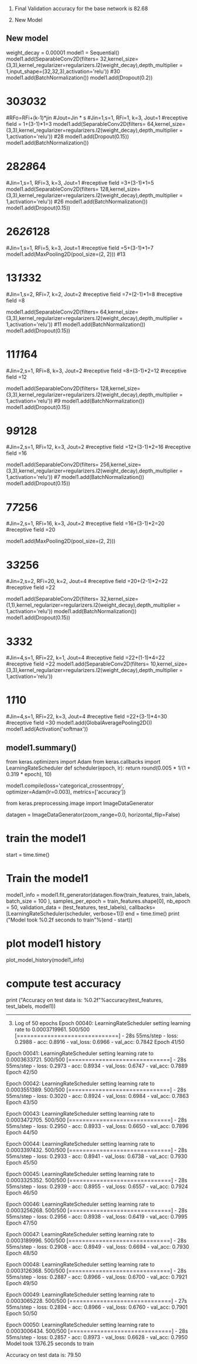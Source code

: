 1. Final Validation accuracy for the base network is 82.68

2. New Model
## New model
weight_decay = 0.00001
model1 = Sequential()
model1.add(SeparableConv2D(filters= 32,kernel_size=(3,3),kernel_regularizer=regularizers.l2(weight_decay),depth_multiplier = 1,input_shape=(32,32,3),activation='relu'))  #30
model1.add(BatchNormalization())
model1.add(Dropout(0.2))
# 30*30*32
#RFo=RFi+(k-1)*jin
#Jout=Jin * s
#Jin=1,s=1, RFi=1, k=3, Jout=1
#receptive field = 1+(3-1)*1=3
model1.add(SeparableConv2D(filters= 64,kernel_size=(3,3),kernel_regularizer=regularizers.l2(weight_decay),depth_multiplier = 1,activation='relu')) #28
model1.add(Dropout(0.15))
model1.add(BatchNormalization())
# 28*28*64
#Jin=1,s=1, RFi=3, k=3, Jout=1
#receptive field =3+(3-1)*1=5
model1.add(SeparableConv2D(filters= 128,kernel_size=(3,3),kernel_regularizer=regularizers.l2(weight_decay),depth_multiplier = 1,activation='relu')) #26
model1.add(BatchNormalization())
model1.add(Dropout(0.15))
# 26*26*128
#Jin=1,s=1, RFi=5, k=3, Jout=1
#receptive field =5+(3-1)*1=7
model1.add(MaxPooling2D(pool_size=(2, 2))) #13
# 13*13*32
#Jin=1,s=2, RFi=7, k=2, Jout=2
#receptive field =7+(2-1)*1=8
#receptive field =8

model1.add(SeparableConv2D(filters= 64,kernel_size=(3,3),kernel_regularizer=regularizers.l2(weight_decay),depth_multiplier = 1,activation='relu')) #11
model1.add(BatchNormalization())
model1.add(Dropout(0.15))
# 11*11*64
#Jin=2,s=1, RFi=8, k=3, Jout=2
#receptive field =8+(3-1)*2=12
#receptive field =12

model1.add(SeparableConv2D(filters= 128,kernel_size=(3,3),kernel_regularizer=regularizers.l2(weight_decay),depth_multiplier = 1,activation='relu')) #9
model1.add(BatchNormalization())
model1.add(Dropout(0.15))
# 9*9*128
#Jin=2,s=1, RFi=12, k=3, Jout=2
#receptive field =12+(3-1)*2=16
#receptive field =16


model1.add(SeparableConv2D(filters= 256,kernel_size=(3,3),kernel_regularizer=regularizers.l2(weight_decay),depth_multiplier = 1,activation='relu')) #7
model1.add(BatchNormalization())
model1.add(Dropout(0.15))
# 7*7*256
#Jin=2,s=1, RFi=16, k=3, Jout=2
#receptive field =16+(3-1)*2=20
#receptive field =20


model1.add(MaxPooling2D(pool_size=(2, 2))) 

# 3*3*256
#Jin=2,s=2, RFi=20, k=2, Jout=4
#receptive field =20+(2-1)*2=22
#receptive field =22

model1.add(SeparableConv2D(filters= 32,kernel_size=(1,1),kernel_regularizer=regularizers.l2(weight_decay),depth_multiplier = 1,activation='relu')) 
model1.add(BatchNormalization())
model1.add(Dropout(0.15))

# 3*3*32
#Jin=4,s=1, RFi=22, k=1, Jout=4
#receptive field =22+(1-1)*4=22
#receptive field =22
model1.add(SeparableConv2D(filters= 10,kernel_size=(3,3),kernel_regularizer=regularizers.l2(weight_decay),depth_multiplier = 1,activation='relu')) 

# 1*1*10
#Jin=4,s=1, RFi=22, k=3, Jout=4
#receptive field =22+(3-1)*4=30
#receptive field =30
model1.add(GlobalAveragePooling2D())
model1.add(Activation('softmax'))

model1.summary()
------------------------------------------------------------------------------------------------------------------------
from keras.optimizers import Adam
from keras.callbacks import LearningRateScheduler
def scheduler(epoch, lr):
  return round(0.005 * 1/(1 + 0.319 * epoch), 10)

model1.compile(loss='categorical_crossentropy', optimizer=Adam(lr=0.003), metrics=['accuracy'])



from keras.preprocessing.image import ImageDataGenerator

datagen = ImageDataGenerator(zoom_range=0.0, 
                             horizontal_flip=False)


# train the model1
start = time.time()
# Train the model1
model1_info = model1.fit_generator(datagen.flow(train_features, train_labels, batch_size = 100 ),
                                 samples_per_epoch = train_features.shape[0], nb_epoch = 50, 
                                 validation_data = (test_features, test_labels), callbacks=[LearningRateScheduler(scheduler, verbose=1)])
end = time.time()
print ("Model took %0.2f seconds to train"%(end - start))
# plot model1 history
plot_model_history(model1_info)
# compute test accuracy
print ("Accuracy on test data is: %0.2f"%accuracy(test_features, test_labels, model1))

-----------------------------------------------------------------------------------------------------------------------------------------------
3. Log of 50 epochs
Epoch 00040: LearningRateScheduler setting learning rate to 0.0003719961.
500/500 [==============================] - 28s 55ms/step - loss: 0.2988 - acc: 0.8916 - val_loss: 0.6966 - val_acc: 0.7842
Epoch 41/50

Epoch 00041: LearningRateScheduler setting learning rate to 0.0003633721.
500/500 [==============================] - 28s 55ms/step - loss: 0.2973 - acc: 0.8934 - val_loss: 0.6747 - val_acc: 0.7889
Epoch 42/50

Epoch 00042: LearningRateScheduler setting learning rate to 0.0003551389.
500/500 [==============================] - 28s 55ms/step - loss: 0.3020 - acc: 0.8924 - val_loss: 0.6984 - val_acc: 0.7863
Epoch 43/50

Epoch 00043: LearningRateScheduler setting learning rate to 0.0003472705.
500/500 [==============================] - 28s 55ms/step - loss: 0.2950 - acc: 0.8933 - val_loss: 0.6650 - val_acc: 0.7896
Epoch 44/50

Epoch 00044: LearningRateScheduler setting learning rate to 0.0003397432.
500/500 [==============================] - 28s 55ms/step - loss: 0.2933 - acc: 0.8941 - val_loss: 0.6738 - val_acc: 0.7930
Epoch 45/50

Epoch 00045: LearningRateScheduler setting learning rate to 0.0003325352.
500/500 [==============================] - 28s 55ms/step - loss: 0.2939 - acc: 0.8955 - val_loss: 0.6557 - val_acc: 0.7924
Epoch 46/50

Epoch 00046: LearningRateScheduler setting learning rate to 0.0003256268.
500/500 [==============================] - 28s 55ms/step - loss: 0.2956 - acc: 0.8938 - val_loss: 0.6419 - val_acc: 0.7995
Epoch 47/50

Epoch 00047: LearningRateScheduler setting learning rate to 0.0003189996.
500/500 [==============================] - 28s 55ms/step - loss: 0.2908 - acc: 0.8949 - val_loss: 0.6694 - val_acc: 0.7930
Epoch 48/50

Epoch 00048: LearningRateScheduler setting learning rate to 0.0003126368.
500/500 [==============================] - 28s 55ms/step - loss: 0.2887 - acc: 0.8966 - val_loss: 0.6700 - val_acc: 0.7921
Epoch 49/50

Epoch 00049: LearningRateScheduler setting learning rate to 0.0003065228.
500/500 [==============================] - 27s 55ms/step - loss: 0.2894 - acc: 0.8966 - val_loss: 0.6760 - val_acc: 0.7901
Epoch 50/50

Epoch 00050: LearningRateScheduler setting learning rate to 0.0003006434.
500/500 [==============================] - 28s 55ms/step - loss: 0.2857 - acc: 0.8973 - val_loss: 0.6628 - val_acc: 0.7950
Model took 1376.25 seconds to train

Accuracy on test data is: 79.50
